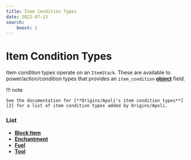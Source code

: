 ```yaml
---
title: Item Condition Types
date: 2022-07-13
search:
    boost: 1
---
```


#   Item Condition Types

Item condition types operate on an `ItemStack`. These are available to power/action/condition types that provides an `item_condition` [**object**][1] field.

!!! note

    See the documentation for [**Origins/Apoli's item condition types**][2] for a list of item condition types added by Origins/Apoli.


### List

* [**Block Item**](item_condition_types/block_item.md)
* [**Enchantment**](item_condition_types/enchantment.md)
* [**Fuel**](item_condition_types/fuel.md)
* [**Tool**](item_condition_types/tool.md)



[1]: https://origins.readthedocs.io/en/latest/types/data_types/object
[2]: https://origins.readthedocs.io/en/latest/types/item_condition_types
